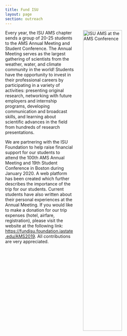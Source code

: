 ```yaml
---
title: Fund ISU
layout: page
section: outreach
---
```

<img src="{{ site.baseurl }}/uploads/images/ISU AMS Chapter Poster.jpg?raw=true" alt="ISU AMS at the AMS Conference" style="width:50%; padding-left: 30px; float:right;">

Every year, the ISU AMS chapter sends a group of 20-25 students to the AMS Annual Meeting and Student Conference.  The Annual Meeting serves as the largest gathering of scientists from 
the weather, water, and climate community in the world!  Students have the opportunity to invest in their professional careers by participating in a variety of activities: presenting original research, networking with future employers and internship programs, developing communication and broadcast skills, and learning about scientific advances in the field from hundreds of research presentations.  

We are partnering with the ISU Foundation to help raise financial support for our students to attend the 100th AMS Annual Meeting and 19th Student Conference in Boston during January 2020.  A web platform has been created which further describes the importance of the trip for our students.  Current students have also written about their personal experiences at the Annual Meeting.  If you would like to make a donation for our trip expenses (hotel, airfare, registration), please visit the website at the following link: https://fundisu.foundation.iastate.edu/AMS2019.  All contributions are very appreciated. 


